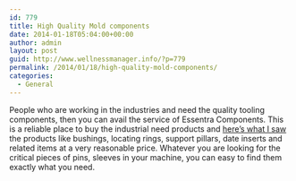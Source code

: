 ```yaml
---
id: 779
title: High Quality Mold components
date: 2014-01-18T05:04:00+00:00
author: admin
layout: post
guid: http://www.wellnessmanager.info/?p=779
permalink: /2014/01/18/high-quality-mold-components/
categories:
  - General
---
```

People who are working in the industries and need the quality tooling components, then you can avail the service of Essentra Components. This is a reliable place to buy the industrial need products and [here&#8217;s what I saw](http://reidsupply.com/products/tooling-components/mold-components/) the products like bushings, locating rings, support pillars, date inserts and related items at a very reasonable price. Whatever you are looking for the critical pieces of pins, sleeves in your machine, you can easy to find them exactly what you need.